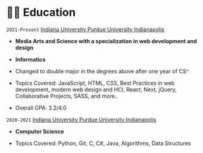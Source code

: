 # 👨‍🎓 Education

`2021-Present` [Indiana University Purdue University Indianapolis](https://soic.iupui.edu/degrees/undergraduate/full-stack-developer/)

- **Media Arts and Science with a specialization in web development and design**
- **Informatics**

- Changed to double major in the degrees above after one year of CS^
- Topics Covered: JavaScript, HTML, CSS, Best Practices in web development, modern web design and HCI, React, Next, jQuery, Collaborative Projects, SASS, and more..
- Overall GPA: 3.2/4.0

`2020-2021` [Indiana University Purdue University Indianapolis](https://www.iu.edu/degrees/iupui/bs-in-computer-science/1424/index.html)

- **Computer Science**

- Topics Covered: Python, Git, C, C#, Java, Algorithms, Data Structures
